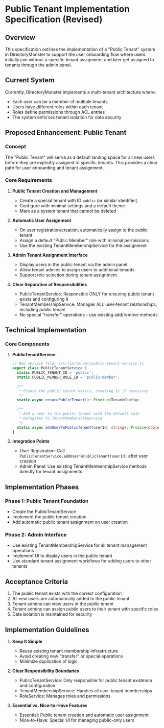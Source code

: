 # Public Tenant Implementation Specification (Revised)

## Overview

This specification outlines the implementation of a "Public Tenant" system in DirectoryMonster to support the user onboarding flow where users initially join without a specific tenant assignment and later get assigned to tenants through the admin panel.

## Current System

Currently, DirectoryMonster implements a multi-tenant architecture where:
- Each user can be a member of multiple tenants
- Users have different roles within each tenant
- Roles define permissions through ACL entries
- The system enforces tenant isolation for data security

## Proposed Enhancement: Public Tenant

### Concept

The "Public Tenant" will serve as a default landing space for all new users before they are explicitly assigned to specific tenants. This provides a clear path for user onboarding and tenant assignment.

### Core Requirements

1. **Public Tenant Creation and Management**
   - Create a special tenant with ID `public` (or similar identifier)
   - Configure with minimal settings and a default theme
   - Mark as a system tenant that cannot be deleted

2. **Automatic User Assignment**
   - On user registration/creation, automatically assign to the public tenant
   - Assign a default "Public Member" role with minimal permissions
   - Use the existing TenantMembershipService for the assignment

3. **Admin Tenant Assignment Interface**
   - Display users in the public tenant via the admin panel
   - Allow tenant admins to assign users to additional tenants
   - Support role selection during tenant assignment

4. **Clear Separation of Responsibilities**
   - PublicTenantService: Responsible ONLY for ensuring public tenant exists and configuring it
   - TenantMembershipService: Manages ALL user-tenant relationships, including public tenant
   - No special "transfer" operations - use existing add/remove methods

## Technical Implementation

### Core Components

1. **PublicTenantService**
   ```typescript
   // New service file: src/lib/tenant/public-tenant-service.ts
   export class PublicTenantService {
     static PUBLIC_TENANT_ID = 'public';
     static PUBLIC_MEMBER_ROLE_ID = 'public-member';
     
     /**
      * Ensure the public tenant exists, creating it if necessary
      */
     static async ensurePublicTenant(): Promise<TenantConfig>
     
     /**
      * Add a user to the public tenant with the default role
      * Delegates to TenantMembershipService
      */
     static async addUserToPublicTenant(userId: string): Promise<boolean>
   }
   ```

2. **Integration Points**
   - User Registration: Call `PublicTenantService.addUserToPublicTenant(userId)` after user creation
   - Admin Panel: Use existing TenantMembershipService methods directly for tenant assignments

## Implementation Phases

### Phase 1: Public Tenant Foundation
- Create the PublicTenantService
- Implement the public tenant creation
- Add automatic public tenant assignment on user creation

### Phase 2: Admin Interface
- Use existing TenantMembershipService for all tenant management operations
- Implement UI to display users in the public tenant
- Use standard tenant assignment workflows for adding users to other tenants

## Acceptance Criteria

1. The public tenant exists with the correct configuration
2. All new users are automatically added to the public tenant
3. Tenant admins can view users in the public tenant
4. Tenant admins can assign public users to their tenant with specific roles
5. Data isolation is maintained for security

## Implementation Guidelines

1. **Keep It Simple**
   - Reuse existing tenant membership infrastructure
   - Avoid creating new "transfer" or special operations
   - Minimize duplication of logic

2. **Clear Responsibility Boundaries**
   - PublicTenantService: Only responsible for public tenant existence and configuration
   - TenantMembershipService: Handles all user-tenant memberships
   - RoleService: Manages roles and permissions

3. **Essential vs. Nice-to-Have Features**
   - Essential: Public tenant creation and automatic user assignment
   - Nice-to-Have: Special UI for managing public-only users 
